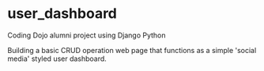 # user_dashboard
Coding Dojo alumni project using Django Python 

Building a basic CRUD operation web page that functions as a simple 'social media' styled user dashboard. 
